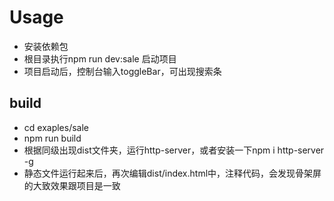 # Usage
 - 安装依赖包
 - 根目录执行npm run dev:sale 启动项目
 - 项目启动后，控制台输入toggleBar，可出现搜索条

 ## build
 - cd exaples/sale
 - npm run build
 - 根据同级出现dist文件夹，运行http-server，或者安装一下npm i http-server -g
 - 静态文件运行起来后，再次编辑dist/index.html中，注释代码<script type="text/javascript" src="/build.js"></script>，会发现骨架屏的大致效果跟项目是一致